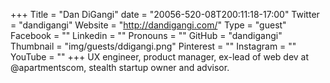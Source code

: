 +++
Title = "Dan DiGangi"
date = "20056-520-08T200:11:18-17:00"
Twitter = "dandigangi"
Website = "http://dandigangi.com/"
Type = "guest"
Facebook = ""
Linkedin = ""
Pronouns = ""
GitHub = "dandigangi"
Thumbnail = "img/guests/ddigangi.png"
Pinterest = ""
Instagram = ""
YouTube = ""
+++
UX engineer, product manager, ex-lead of web dev at @apartmentscom, stealth startup owner and advisor.
